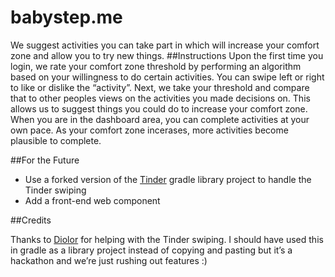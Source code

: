 babystep.me
==========
We suggest activities you can take part in which will increase your comfort zone and allow you to try new things.
##Instructions
Upon the first time you login, we rate your comfort zone threshold by performing an algorithm based on your willingness to do certain activities. You can swipe left or right to like or dislike the “activity”. Next, we take your threshold and compare that to other peoples views on the activities you made decisions on. This allows us to suggest things you could do to increase your comfort zone. When you are in the dashboard area, you can complete activities at your own pace. As your comfort zone incerases, more activities become plausible to complete.


##For the Future

- Use a forked version of the [Tinder](https://github.com/Diolor/Swipecards) gradle library project to handle the Tinder swiping 
- Add a front-end web component


##Credits

Thanks to [Diolor](https://github.com/Diolor/Swipecards) for helping with the Tinder swiping.
I should have used this in gradle as a library project instead of copying and pasting but it’s a hackathon and we’re just rushing out features :)
